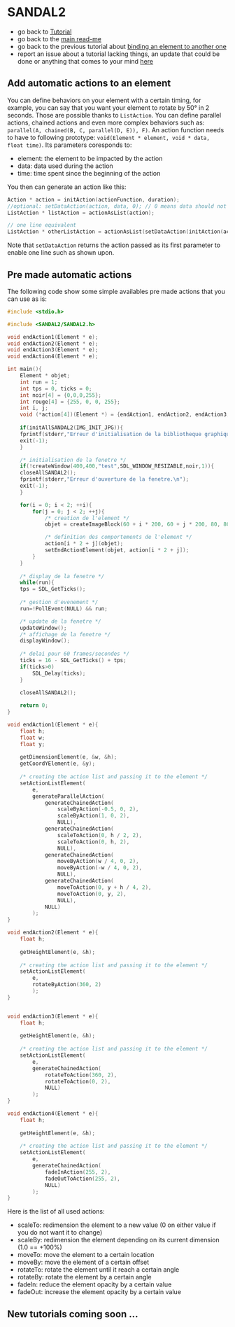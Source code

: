 # SANDAL2

* go back to [Tutorial](Tutorial.md)
* go back to the [main read-me](../README.md)
* go back to the previous tutorial about [binding an element to another one](element_to_element.md)
* report an issue about a tutorial lacking things, an update that could be done or anything that comes to your mind [here](https://github.com/Klevh/SANDAL2/issues/new)

## Add automatic actions to an element

You can define behaviors on your element with a certain timing, for example, you can say that you want your element to rotate by 50° in 2 seconds. Those are possible thanks to `ListAction`. You can define parallel actions, chained actions and even more complex behaviors such as: `parallel(A, chained(B, C, parallel(D, E)), F)`.
An action function needs to have to following prototype: `void(Element * element, void * data, float time)`. Its parameters coresponds to:
* element: the element to be impacted by the action
* data: data used during the action
* time: time spent since the beginning of the action

You then can generate an action like this:
```c
Action * action = initAction(actionFunction, duration);
//optional: setDataAction(action, data, 0); // 0 means data should not be freed when the action is destroied
ListAction * listAction = actionAsList(action);

// one line equivalent
ListAction * otherListAction = actionAsList(setDataAction(initAction(actionFunction, duration), data, 0));
```
Note that `setDataAction` returns the action passed as its first parameter to enable one line such as shown upon.

## Pre made automatic actions

The following code show some simple availables pre made actions that you can use as is:

```c
#include <stdio.h>

#include <SANDAL2/SANDAL2.h>

void endAction1(Element * e);
void endAction2(Element * e);
void endAction3(Element * e);
void endAction4(Element * e);

int main(){
    Element * objet;
    int run = 1;
    int tps = 0, ticks = 0;
    int noir[4] = {0,0,0,255};
    int rouge[4] = {255, 0, 0, 255};
    int i, j;
    void (*action[4])(Element *) = {endAction1, endAction2, endAction3, endAction4};
  
    if(initAllSANDAL2(IMG_INIT_JPG)){
	fprintf(stderr,"Erreur d'initialisation de la bibliotheque graphique.\n");
	exit(-1);
    }

    /* initialisation de la fenetre */
    if(!createWindow(400,400,"test",SDL_WINDOW_RESIZABLE,noir,1)){
	closeAllSANDAL2();
	fprintf(stderr,"Erreur d'ouverture de la fenetre.\n");
	exit(-1);
    }

    for(i = 0; i < 2; ++i){
        for(j = 0; j < 2; ++j){
            /* creation de l'element */
            objet = createImageBlock(60 + i * 200, 60 + j * 200, 80, 80, rouge, 1, 0);

            /* definition des comportements de l'element */
            action[i * 2 + j](objet);
            setEndActionElement(objet, action[i * 2 + j]);
        }
    }
    
    /* display de la fenetre */
    while(run){
	tps = SDL_GetTicks();
        
	/* gestion d'evenement */
	run=!PollEvent(NULL) && run;

	/* update de la fenetre */
	updateWindow();
	/* affichage de la fenetre */
	displayWindow();
        
	/* delai pour 60 frames/secondes */
	ticks = 16 - SDL_GetTicks() + tps;
	if(ticks>0)
	    SDL_Delay(ticks);
    }
    
    closeAllSANDAL2();

    return 0;
}

void endAction1(Element * e){
    float h;
    float w;
    float y;
    
    getDimensionElement(e, &w, &h);
    getCoordYElement(e, &y);
    
    /* creating the action list and passing it to the element */
    setActionListElement(
        e,
        generateParallelAction(
            generateChainedAction(
                scaleByAction(-0.5, 0, 2),
                scaleByAction(1, 0, 2),
                NULL),
            generateChainedAction(
                scaleToAction(0, h / 2, 2),
                scaleToAction(0, h, 2),
                NULL),
            generateChainedAction(
                moveByAction(w / 4, 0, 2),
                moveByAction(-w / 4, 0, 2),
                NULL),
            generateChainedAction(
                moveToAction(0, y + h / 4, 2),
                moveToAction(0, y, 2),
                NULL),
            NULL)
        );
}

void endAction2(Element * e){
    float h;
    
    getHeightElement(e, &h);
    
    /* creating the action list and passing it to the element */
    setActionListElement(
        e,
        rotateByAction(360, 2)
        );
}


void endAction3(Element * e){
    float h;
    
    getHeightElement(e, &h);
    
    /* creating the action list and passing it to the element */
    setActionListElement(
        e,
        generateChainedAction(
            rotateToAction(360, 2),
            rotateToAction(0, 2),
            NULL)
        );
}

void endAction4(Element * e){
    float h;
    
    getHeightElement(e, &h);
    
    /* creating the action list and passing it to the element */
    setActionListElement(
        e,
        generateChainedAction(
            fadeInAction(255, 2),
            fadeOutToAction(255, 2),
            NULL)
        );
}
```

Here is the list of all used actions:
* scaleTo: redimension the element to a new value (0 on either value if you do not want it to change)
* scaleBy: redimension the element depending on its current dimension (1.0 == +100%)
* moveTo: move the element to a certain location
* moveBy: move the element of a certain offset
* rotateTo: rotate the element until it reach a certain angle
* rotateBy: rotate the element by a certain angle
* fadeIn: reduce the element opacity by a certain value
* fadeOut: increase the element opacity by a certain value

## New tutorials coming soon ...
